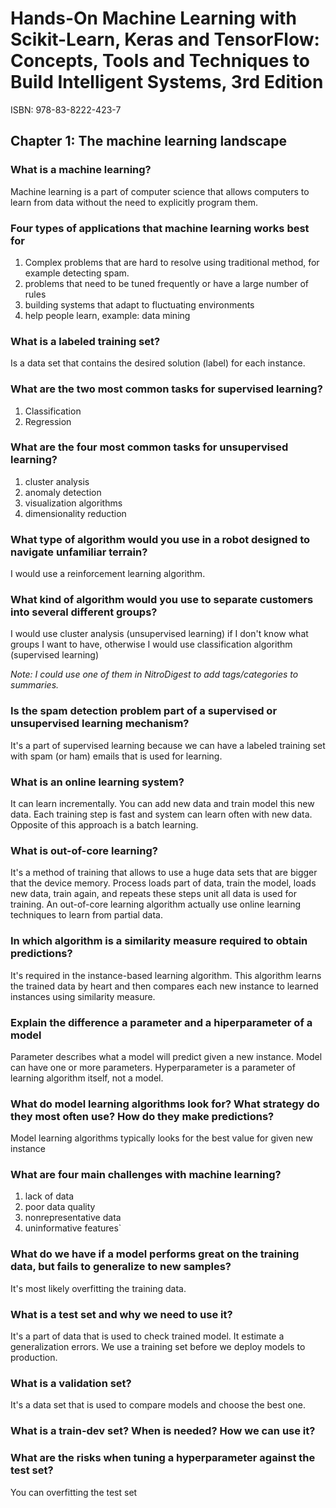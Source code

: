 # Hands-On Machine Learning with Scikit-Learn, Keras and TensorFlow: Concepts, Tools and Techniques to Build Intelligent Systems, 3rd Edition

ISBN: 978-83-8222-423-7

## Chapter 1: The machine learning landscape

### What is a machine learning?

Machine learning is a part of computer science that allows computers to learn from data without the need to explicitly program them.

### Four types of applications that machine learning works best for

1. Complex problems that are hard to resolve using traditional method, for example detecting spam.
2. problems that need to be tuned frequently or have a large number of rules
3. building systems that adapt to fluctuating environments
4. help people learn, example: data mining

### What is a labeled training set?

Is a data set that contains the desired solution (label) for each instance.
### What are the two most common tasks for supervised learning?

1. Classification
2. Regression

### What are the four most common tasks for unsupervised learning?

1. cluster analysis
2. anomaly detection
3. visualization algorithms
4. dimensionality reduction

### What type of algorithm would you use in a robot designed to navigate unfamiliar terrain?

I would use a reinforcement learning algorithm.

### What kind of algorithm would you use to separate customers into several different groups?

I would use cluster analysis (unsupervised learning) if I don't know what groups I want to have, otherwise I would use classification algorithm (supervised learning)

*Note: I could use one of them in NitroDigest to add tags/categories to summaries.*

### Is the spam detection problem part of a supervised or unsupervised learning mechanism?

It's a part of supervised learning because we can have a labeled training set with spam (or ham) emails that is used for learning.

### What is an online learning system?

It can learn incrementally. You can add new data and train model this new data. Each training step is fast and system can learn often with new data.
Opposite of this approach is a batch learning.

### What is out-of-core learning?

It's a method of training that allows to use a huge data sets that are bigger that the device memory. Process loads part of data, train the model, loads new data, train again, and repeats these steps unit all data is used for training. An out-of-core learning algorithm actually use online learning techniques to learn from partial data.

### In which algorithm is a similarity measure required to obtain predictions?

It's required in the instance-based learning algorithm. This algorithm learns the trained data by heart and then compares each new instance to learned instances using similarity measure.

### Explain the difference a parameter and a hiperparameter of a model

Parameter describes what a model will predict given a new instance. Model can have one or more parameters. Hyperparameter is a parameter of learning algorithm itself, not a model.

### What do model learning algorithms look for? What strategy do they most often use? How do they make predictions?

Model learning algorithms typically looks for the best value for given new instance

### What are four main challenges with machine learning?

1. lack of data
2. poor data quality
3. nonrepresentative data
4. uninformative features`

### What do we have if a model performs great on the training data, but fails to generalize to new samples?

It's most likely overfitting the training data.

### What is a test set and why we need to use it?

It's a part of data that is used to check trained model. It estimate a generalization errors. We use a training set before we deploy models to production.

### What is a validation set?

It's a data set that is used to compare models and choose the best one.

### What is a train-dev set? When is needed? How we can use it?

### What are the risks when tuning a hyperparameter against the test set?

You can overfitting the test set
